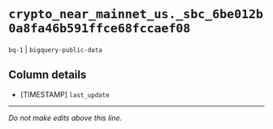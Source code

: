 # `crypto_near_mainnet_us._sbc_6be012b0a8fa46b591ffce68fccaef08`
`bq-1` | `bigquery-public-data`

## Column details
* [TIMESTAMP] `last_update`

-------------------------------------------------------------------------------
*Do not make edits above this line.*
